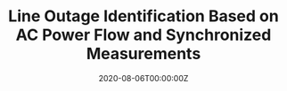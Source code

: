 ---
title: "Line Outage Identification Based on AC Power Flow and Synchronized Measurements"
authors:
- admin
- J. E. Tate
author_notes:
- "1"
- "2"
date: "2020-08-06T00:00:00Z"
doi: ""

# Schedule page publish date (NOT publication's date).
publishDate: "2017-01-01T00:00:00Z"

# Publication type.
# Legend: 0 = Uncategorized; 1 = Conference paper; 2 = Journal article;
# 3 = Preprint / Working Paper; 4 = Report; 5 = Book; 6 = Book section;
# 7 = Thesis; 8 = Patent
publication_types: ["1"]

# Publication name and optional abbreviated publication name.
publication: "* 2020 IEEE Power and Energy Society General Meeting, Montreal, Canda"
publication_short: ""

#abstract: This paper proposes a method of identifying single line outages in power systems based on phasor measurement unit (PMU) measurements and ac power flow models. In addition to the main identification algorithm, a rejection filter is introduced so that the preliminary identified results can be further processed and categorized into three types: correctly identified, misidentified and inconclusive (including correct-filtered and misidentified-filtered). The methods are systematically tested using test systems of various sizes for various PMU placements, and the results show that the proposed identification algorithm has a high identification accuracy and the proposed rejection filter is able to reduce the misidentified rate without significantly increasing the number of inconclusive cases.
# Summary. An optional shortened abstract.
#summary: Lorem ipsum dolor sit amet, consectetur adipiscing elit. Duis posuere tellus ac convallis placerat. Proin tincidunt magna sed ex sollicitudin condimentum.

tags:
- Source Themes
featured: true

# links:
# - name: ""
#   url: ""
url_pdf: files/PESGM2020000226.pdf
url_code: ''
url_dataset: ''
url_poster: ''
url_project: ''
url_slides: 'slides/20PESGM0226.pdf'
url_source: ''
url_video: 'media/20PESGM0226.mp4'


# Associated Projects (optional).
#   Associate this publication with one or more of your projects.
#   Simply enter your project's folder or file name without extension.
#   E.g. `internal-project` references `content/project/internal-project/index.md`.
#   Otherwise, set `projects: []`.
projects: []

# Slides (optional).
#   Associate this publication with Markdown slides.
#   Simply enter your slide deck's filename without extension.
#   E.g. `slides: "example"` references `content/slides/example/index.md`.
#   Otherwise, set `slides: ""`.
slides: ""
---